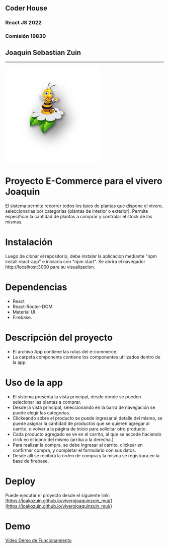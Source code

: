 ## Coder House
### React JS 2022
### Comisión 19830

## Joaquin Sebastian Zuin

------------
![image](./public/img/AbejaFlor.png)
# Proyecto E-Commerce para el vivero Joaquin

El sistema permite recorrer todos los tipos de plantas que dispone el vivero, seleccionarlas por categorias (plantas de interior o exterior).
Permite especificar la cantidad de plantas a comprar y controlar el stock de las mismas.

# Instalación

Luego de clonar el repositorio, debe instalar la aplicacion mediante "npm install react-app" e iniciarla con "npm start". Se abrira el navegador  http://localhost:3000 para su visualizacion.

# Dependencias

- React
- React-Router-DOM 
- Material UI
- Firebase.

# Descripción del proyecto
- El archivo App contiene las rutas del e-commerce.
- La carpeta components contiene los componentes utilizados dentro de la app. 

# Uso de la app

- El sistema presenta la vista principal, desde donde se pueden selecionar las plantas a comprar. 
- Desde la vista principal, seleccionando en la barra de navegación se puede elegir las categorias.
- Clickeando sobre el producto se puede ingresar al detalle del mismo, se puede asignar la cantidad de productos que se quieren agregar al carrito, o volver a la página de inicio para solicitar otro producto.
- Cada producto agregado se ve en el carrito, al que se accede haciendo click en el icono del mismo (arriba a la derecha.)
- Para realizar la compra, se debe ingresar al carrito, clickear en confirmar compra, y completar el formulario con sus datos.
- Desde allí se recibirá la orden de compra y la misma se registrará en la base de firebase.

# Deploy

Puede ejecutar el proyecto desde el siguiente link:
[https://joakozuin.github.io/viverojoaquinzuin_mui/](https://joakozuin.github.io/viverojoaquinzuin_mui/)

# Demo
[Video Demo de Funcionamiento](https://firebasestorage.googleapis.com/v0/b/viverojoako.appspot.com/o/img%2FVideo01.gif?alt=media&token=23870f85-2d71-4869-9b1b-52dbe2ddb22d)
 


